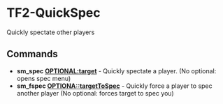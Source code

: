 # TF2-QuickSpec
Quickly spectate other players

## Commands
* **sm_spec <OPTIONAL:target>** - Quickly spectate a player. (No optional: opens spec menu)
* **sm_fspec <target> <OPTIONA::targetToSpec>** - Quickly force a player to spec another player (No optional: forces target to spec you)